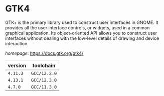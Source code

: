 # GTK4

GTK+ is the primary library used to construct user interfaces in GNOME. It  provides all the user interface controls, or widgets, used in a common  graphical application. Its object-oriented API allows you to construct  user interfaces without dealing with the low-level details of drawing and  device interaction.

*homepage*: <https://docs.gtk.org/gtk4/>

version | toolchain
--------|----------
``4.11.3`` | ``GCC/12.2.0``
``4.13.1`` | ``GCC/12.3.0``
``4.7.0`` | ``GCC/11.3.0``
